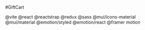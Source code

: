 #GiftCart

@vite
@react
@reactstrap
@redux
@sass
@mui/icons-material
@mui/material
@emotion/styled
@emotion/react
@framer motion
